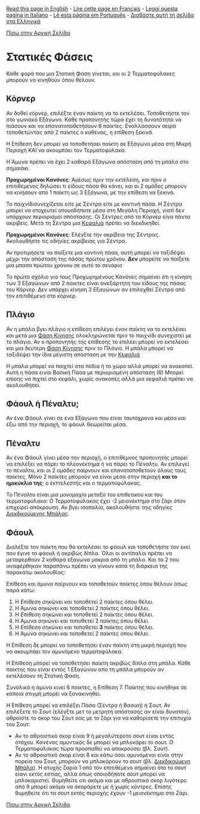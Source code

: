 [Read this page in English](https://counterattackgame.github.io/wiki/set_pieces) - [Lire cette page en Français](https://counterattackgame.github.io/wiki/fr/set_pieces) - [Leggi questa pagina in Italiano](https://counterattackgame.github.io/wiki/it/set_pieces) - [Lê esta página em Português](https://counterattackgame.github.io/wiki/pt/set_pieces) - [Διαβάστε αυτή τη σελίδα στα Ελληνικά](https://counterattackgame.github.io/wiki/gr/set_pieces)

[Πίσω στην Αρχική Σελίδα](https://counterattackgame.github.io/wiki/gr/index)
# Στατικές Φάσεις

Κάθε φορά που μια Στατική Φάση γίνεται, κοι οι 2 Τερματοφύλακες μπορούν να κινηθούν όπου θέλουν.

## Κόρνερ

Αν δοθεί κόρνερ, επιλέξτε έναν παίκτη να το εκτελέσει. Τοποθετήστε τον στο γωνιακό Εξάγωνο. Κάθε προπονητής τώρα έχει τη δυνατότητα να πιάσουν και να επανατοποθετήσουν 6 παίκτες. Εναλλάσσουν σειρά τοποθετώντας από 2 παίκτες ο καθένας, η επίθεση ξεκινά.

Η Επίθεση δεν μπορεί να τοποθετήσει παίκτη σε Εξάγωνο μέσα στη Μικρή Περιοχή ΚΑΙ να ακουμπάει τον Τερματοφύλακα.

Η Άμυνα πρέπει να έχει 2 καθαρά Εξάγωνα απόσταση από τη μπάλα στο σημαιάκι.

**Προχωρημένοι Κανόνες**: Αμέσως πριν την εκτέλεση, και πριν ο επιτιθέμενος δηλώσει τι είδους πάσα θα κάνει, και οι 2 ομάδες μπορούν να κινήσουν από 1 παίκτη ως 3 Εξάγωνα, με την επίθεση να ξεκινά.

Το παιχνίδισυνεχίζεται είτε με Σέντρα είτε με κοντινή πάσα. Η Σέντρα μπορεί να στοχευτεί οπουσδήποτε μέσα στη Μεγάλη Περιοχή, γιατί δεν υπάρχουν περιορισμοί απόστασης. Οι Σέντρες από τα Κόρνερ είνα πάντα ακριβείς. Μετά τη Σέντρα μια [Κεφαλιά](https://counterattackgame.github.io/wiki/gr/heading) πρέπει να διεκδικηθεί.

**Προχωρημένοι Κανόνες**: Ελέγξτε την ακρίβεια της Σέντρας. Ακολουθήστε τις οδηγίες ακρίβειας για Σέντρα.

Αν προτιμήσετε να παίξετε μια κοντινή πάσα, αυτή μπορεί να ταξιδέψει μέχρι την απόσταση της πάσας πρώτου χρόνου. **Δεν** μπορείτε να παίξετε μια μπασα πρώτου χρόνου σε αυτό το σενάριο

Το πρώτο σχόλιο για τους Προχωρημένους Κανόνες σημαίνει ότι η κίνηση των 3 Εξαγώνων από 2 παικτες είναι ανεξάρτητη του είδους της πάσας του Κόρνερ. Δεν υπάρχει κίνηση 3 Εξαγώνων αν επιλεχθεί Σέντρα από τον επιτιθέμενο στο κόρνερ.

## Πλάγιο

Αν η μπάλα βγει πλάγιο η επίθεση επιλέγει έναν παίκτη να το εκτελέσει και μετά μια [Φάση Κίνησης](https://counterattackgame.github.io/wiki/gr/movement_phase) ολοκληρώνεται πριν το παιχνίδι συνεχιστεί με το πλάγιο. Αν ο προπονητής της επίθεσης το επιλέει μπορεί να εκτελέσει και μια δεύτερη [Φάση Κίνησης](https://counterattackgame.github.io/wiki/gr/movement_phase) πριν το Πλάγιο. Η μπάλα μπορεί να ταξιδέψει την ίδια μέγιστη απόσταση με την [Κεφαλιά](https://counterattackgame.github.io/wiki/gr/header)

Η μπάλα μπορεί να παιχτεί στα πόδια ή το χώρο αλλά μπορεί να ανακοπεί. Αυτή η πάσα ειναι Βασική Πάσα με περιορισμένη απόσταση (6)
Μπορεί επίσης να πιχτεί στο κεφάλι, χωρίς ανακοπές αλλά μια κεφαλιά πρέπει να ακολουθήσει.

## Φάουλ ή Πέναλτυ;

Αν ένα Φάουλ γίνει σε ένα Εξάγωνο που είναι ταυτόχρονα και μέσα και έξω από την περιοχή, το φάουλ θεωρείται μέσα.

## Πέναλτυ

Αν ένα Φάουλ γίνει μέσα την περιοχή, ο επιτιθέμνος προπονητής μπορεί να επιλέξει να πάρει το πλεονέκτημα ή να πάρει το Πέναλτυ. Αν επιλεγεί το πέναλτυ, και οι 2 ομάδες παίρνουν και επανατοποθετούν όλους τους παίκτες. Μόνο 2 παίκτες μπορούν να είναι μέσα στην περιοχή **και το ημικύκλιό της**: ο εκττελεστής και ο τερματοφύλακας.

Το Πέναλτυ είναι μια μονομαχία μεταξύ του επιθετικού και του τερματοφύλακα:
Ο Τερματοφύλακας έχει -2 μειονέκτημα στο ζάρι όταν επιχειρεί απόκρουση. Αν βγει ισοπαλία, ακολουθήστε τηις οδηγίες [Διεκδικούμενης Μπάλας](https://counterattackgame.github.io/wiki/gr/loose_ball).

## Φάουλ

Διαλέξτε τον παίκτη που θα εκτελέσει το φάουλ και τοποθετήστε τον εκεί που έγινε το φάουλ ή ακριβώς δίπλα. Όλοι οι αντίπαλοι πρέπει να μεταφερθούν 2 καθαρά εξάγωνα μακριά από τη μπάλα. Και τα 2 που αναφέρθηκαν παραπάνω πρέπει να γίνουν κατά τη διάρκεια της παρακάτω ακολουθίας:

Επίθεση και άμυνα παίρνουν και τοποθετούν παίκτες όπου θέλουν όπως παρά κάτω:

1. Η _Επίθεση_ σηκώνει και τοποθετεί 2 παίκτες όπου θέλει.
2. Η Άμυνα σηκώνει και τοποθετεί 2 παίκτες όπου θέλει.
3. Η _Επίθεση_ σηκώνει και τοποθετεί 2 παίκτες όπου θέλει.
4. Η Άμυνα σηκώνει και τοποθετεί 2 παίκτες όπου θέλει.
5. Η _Επίθεση_ σηκώνει και τοποθετεί **3** παίκτες όπου θέλει.
6. Η Άμυνα σηκώνει και τοποθετεί 2 παίκτες όπου θέλει.

Η Επίθεση δε μπορεί να τοποθετήσει έναν παίκτη στη μικρή περιοχή που να ακουμπάει τον αμυνόμενο τερματοφύλακα.

Η Επίθεση μπορεί να τοποθετήσει παίκτη ακριβώς δίπλα στη μπάλα. Κάθε παίκτης που είναι εντός 1 Εξαγώνου απο τη μπάλα μπορούν αν εκτελέσουν τη Στατική Φάση.

Συνολικά η άμυνα κινεί 6 παίκτες, η Επίθεση 7. Παίκτης που κινήθηκε σε κάποια στιγμή μπορέι να ξανακινηθεί.

Η Επίθεση μπορεί να επιλέξει Πάσα (Σέντρα ή Βασική) ή Σουτ. Αν επιλέξετε το Σουτ (ελέγξτε μετ το μετρητή απόστασης αν είναι δυνατόν), αθροίστε το σκορ του Σουτ σας με το ζάρι για να καθορίσετε την επιτυχία του Σουτ:

- Αν το αθροιστικό σκορ είναι 9 ή μεγαλύτεροτο σουτ είναι εντός στόχου. Κανένας αμυντικός δε μπορεί να μπλοκάρει το σουτ. Ο Τερματοφύλακας τώρα προσπαθεί να αποκρούσει (βλ. Σουτ).
- Αν το αθροιστικό σκορ είναι 8 και κάτω όσοι αμυνόμενοι είναι στην πορεία του Σουτ, μπορούν να μπλοκάρουν το σουτ (βλ. [Διεκδικούμενη Μπάλα](https://counterattackgame.github.io/wiki/gr/loose_ball)).
Η ατυχής ζαριά 1 από τον επιτιθέμενο σημαίνει ότο το σουτ είανι εκτός εστίας, αλλά όπως οποιοδήποτε σουτ μπορεί να μπλοκαριστεί.
Θυμηθείτε οτι ακόμα και με αθροιστικό σκορ λιγότερο από 9 μπορεί ακόμα να σκοράρετε με ή χωρίς κόντρες. Επίσης θυμηθείτε ότι τα σουτ εκτός περιοχής έχουν -1 μειονέκτημα στο Ζάρι.

[Πίσω στην Αρχική Σελίδα](https://counterattackgame.github.io/wiki/gr/index)